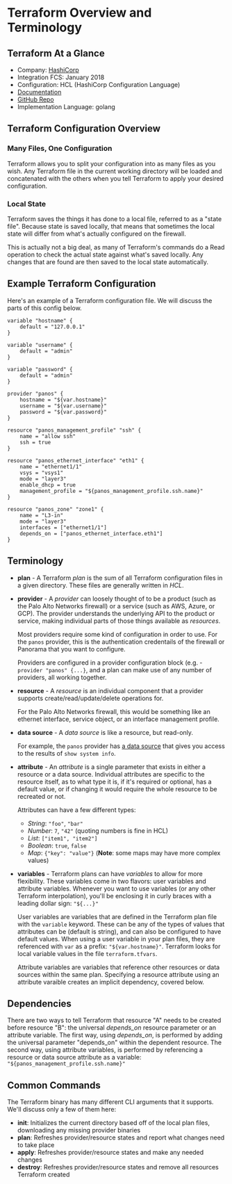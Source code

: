 # Terraform Overview and Terminology

## Terraform At a Glance

* Company:  [HashiCorp](https://www.hashicorp.com/)
* Integration FCS: January 2018
* Configuration: HCL (HashiCorp Configuration Language)
* [Documentation](https://www.terraform.io/docs/providers/panos/index.html)
* [GitHub Repo](https://github.com/terraform-providers/terraform-provider-panos)
* Implementation Language: golang


## Terraform Configuration Overview

### Many Files, One Configuration

Terraform allows you to split your configuration into as many files as you
wish.  Any Terraform file in the current working directory will be loaded and
concatenated with the others when you tell Terraform to apply your desired
configuration.

### Local State

Terraform saves the things it has done to a local file, referred to as a
"state file".  Because state is saved locally, that means that sometimes the
local state will differ from what's actually configured on the firewall.

This is actually not a big deal, as many of Terraform's commands do a Read
operation to check the actual state against what's saved locally.  Any
changes that are found are then saved to the local state automatically.


## Example Terraform Configuration

Here's an example of a Terraform configuration file.  We will discuss the
parts of this config below.

```hcl
variable "hostname" {
    default = "127.0.0.1"
}

variable "username" {
    default = "admin"
}

variable "password" {
    default = "admin"
}

provider "panos" {
    hostname = "${var.hostname}"
    username = "${var.username}"
    password = "${var.password}"
}

resource "panos_management_profile" "ssh" {
    name = "allow ssh"
    ssh = true
}

resource "panos_ethernet_interface" "eth1" {
    name = "ethernet1/1"
    vsys = "vsys1"
    mode = "layer3"
    enable_dhcp = true
    management_profile = "${panos_management_profile.ssh.name}"
}

resource "panos_zone" "zone1" {
    name = "L3-in"
    mode = "layer3"
    interfaces = ["ethernet1/1"]
    depends_on = ["panos_ethernet_interface.eth1"]
}
```


## Terminology

* **plan** - A Terraform *plan* is the sum of all Terraform configuration files
  in a given directory.  These files are generally written in *HCL*.
* **provider** - A *provider* can loosely thought of to be a product (such
  as the Palo Alto Networks firewall) or a service (such as AWS, Azure, or
  GCP).  The provider understands the underlying API to the product or
  service, making individual parts of those things available as *resources*.
  
  Most providers require some kind of configuration in order to use.  For the
  `panos` provider, this is the authentication credentails of the firewall or
  Panorama that you want to configure.
  
  Providers are configured in a provider configuration block (e.g. -
  `provider "panos" {...}`, and a plan can make use of any number of providers,
  all working together.
* **resource** - A *resource* is an individual component that a provider
  supports create/read/update/delete operations for.
  
  For the Palo Alto Networks firewall, this would be something like
  an ethernet interface, service object, or an interface management profile.
* **data source** - A *data source* is like a resource, but read-only.
  
  For example, the `panos` provider has
  [a data source](https://www.terraform.io/docs/providers/panos/d/system_info.html)
  that gives you access to the results of `show system info`.
* **attribute** - An *attribute* is a single parameter that exists in either a
  resource or a data source.  Individual attributes are specific to the
  resource itself, as to what type it is, if it's required or optional, has a
  default value, or if changing it would require the whole resource to be
  recreated or not.
  
  Attributes can have a few different types:
  * *String*:  `"foo"`, `"bar"`
  * *Number*: `7`, `"42"` (quoting numbers is fine in HCL)
  * *List*: `["item1", "item2"]`
  * *Boolean*: `true`, `false`
  * *Map*: `{"key": "value"}` (**Note**: some maps may have more complex values)
* **variables** - Terraform plans can have *variables* to allow for more
  flexibility.  These variables come in two flavors:  user variables and
  attribute variables.  Whenever you want to use variables (or any other
  Terraform interpolation), you'll be enclosing it in curly braces with a
  leading dollar sign:  `"${...}"`
  
  User variables are variables that are defined in the Terraform plan file
  with the `variable` keyword.  These can be any of the types of values that
  attributes can be (default is string), and can also be configured to have
  default values.  When using a user variable in your plan files, they are
  referenced with `var` as a prefix: `"${var.hostname}"`.  Terraform looks for
  local variable values in the file `terraform.tfvars`.
  
  Attribute variables are variables that reference other resources or data
  sources within the same plan.  Specifying a resource attribute using an
  attribute varaible creates an implicit dependency, covered below.


## Dependencies

There are two ways to tell Terraform that resource "A" needs to be created
before resource "B":  the universal *depends\_on* resource parameter or an
attribute variable.  The first way, using *depends\_on*, is performed by
adding the universal parameter "depends\_on" within the dependent
resource.  The second way, using attribute variables, is performed by
referencing a resource or data source attribute as a variable:
`"${panos_management_profile.ssh.name}"`


## Common Commands

The Terraform binary has many different CLI arguments that it supports.  We'll
discuss only a few of them here:

* **init**: Initializes the current directory based off of the local plan
  files, downloading any missing provider binaries
* **plan**: Refreshes provider/resource states and report what changes need to
  take place
* **apply**: Refreshes provider/resource states and make any needed changes
* **destroy**: Refreshes provider/resource states and remove all resources
  Terraform created
